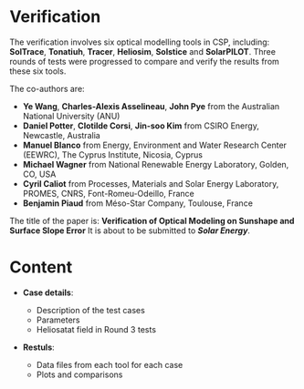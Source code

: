 # Verification 

The verification involves six optical modelling tools in CSP, including: **SolTrace**, **Tonatiuh**, **Tracer**, **Heliosim**, **Solstice** and **SolarPILOT**. Three rounds of tests were progressed to compare and verify the results from these six tools.


The co-authors are:
* **Ye Wang**, **Charles-Alexis Asselineau**, **John Pye** from the Australian National University (ANU) 
* **Daniel Potter**, **Clotilde Corsi**, **Jin-soo Kim** from CSIRO Energy, Newcastle, Australia
* **Manuel Blanco** from Energy, Environment and Water Research Center (EEWRC), The Cyprus Institute, Nicosia, Cyprus                                             
* **Michael Wagner** from National Renewable Energy Laboratory, Golden, CO, USA
* **Cyril Caliot** from Processes, Materials and Solar Energy Laboratory, PROMES, CNRS, Font-Romeu-Odeillo, France
* **Benjamin Piaud** from Méso-Star Company, Toulouse, France


The title of the paper is: **Verification of Optical Modeling on Sunshape and Surface Slope Error**
It is about to be submitted to ***Solar Energy***.


# Content

* **Case details**:
    - Description of the test cases
    - Parameters 
    - Heliosatat field in Round 3 tests

* **Restuls**:
    - Data files from each tool for each case
    - Plots and comparisons






